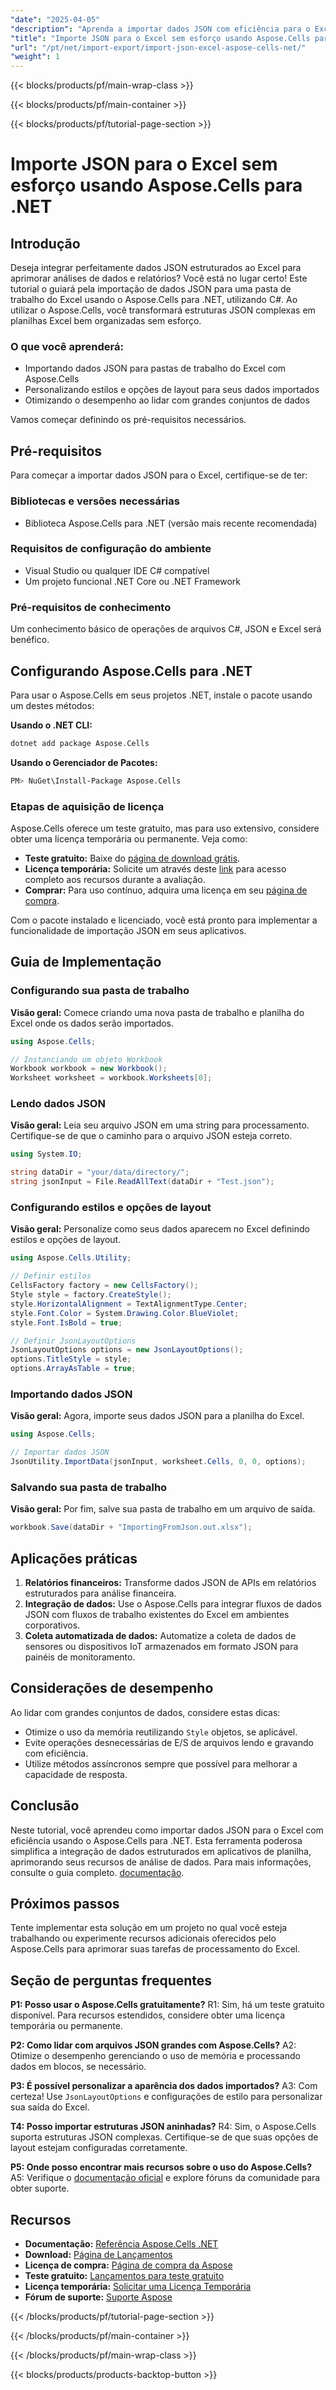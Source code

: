 ```yaml
---
"date": "2025-04-05"
"description": "Aprenda a importar dados JSON com eficiência para o Excel com o Aspose.Cells para .NET, aprimorando seus recursos de análise de dados."
"title": "Importe JSON para o Excel sem esforço usando Aspose.Cells para .NET"
"url": "/pt/net/import-export/import-json-excel-aspose-cells-net/"
"weight": 1
---
```


{{< blocks/products/pf/main-wrap-class >}}

{{< blocks/products/pf/main-container >}}

{{< blocks/products/pf/tutorial-page-section >}}


# Importe JSON para o Excel sem esforço usando Aspose.Cells para .NET

## Introdução

Deseja integrar perfeitamente dados JSON estruturados ao Excel para aprimorar análises de dados e relatórios? Você está no lugar certo! Este tutorial o guiará pela importação de dados JSON para uma pasta de trabalho do Excel usando o Aspose.Cells para .NET, utilizando C#. Ao utilizar o Aspose.Cells, você transformará estruturas JSON complexas em planilhas Excel bem organizadas sem esforço.

### O que você aprenderá:
- Importando dados JSON para pastas de trabalho do Excel com Aspose.Cells
- Personalizando estilos e opções de layout para seus dados importados
- Otimizando o desempenho ao lidar com grandes conjuntos de dados

Vamos começar definindo os pré-requisitos necessários.

## Pré-requisitos

Para começar a importar dados JSON para o Excel, certifique-se de ter:

### Bibliotecas e versões necessárias
- Biblioteca Aspose.Cells para .NET (versão mais recente recomendada)

### Requisitos de configuração do ambiente
- Visual Studio ou qualquer IDE C# compatível
- Um projeto funcional .NET Core ou .NET Framework

### Pré-requisitos de conhecimento
Um conhecimento básico de operações de arquivos C#, JSON e Excel será benéfico.

## Configurando Aspose.Cells para .NET

Para usar o Aspose.Cells em seus projetos .NET, instale o pacote usando um destes métodos:

**Usando o .NET CLI:**
```bash
dotnet add package Aspose.Cells
```

**Usando o Gerenciador de Pacotes:**
```bash
PM> NuGet\Install-Package Aspose.Cells
```

### Etapas de aquisição de licença
Aspose.Cells oferece um teste gratuito, mas para uso extensivo, considere obter uma licença temporária ou permanente. Veja como:
- **Teste gratuito:** Baixe do [página de download grátis](https://releases.aspose.com/cells/net/).
- **Licença temporária:** Solicite um através deste [link](https://purchase.aspose.com/temporary-license/) para acesso completo aos recursos durante a avaliação.
- **Comprar:** Para uso contínuo, adquira uma licença em seu [página de compra](https://purchase.aspose.com/buy).

Com o pacote instalado e licenciado, você está pronto para implementar a funcionalidade de importação JSON em seus aplicativos.

## Guia de Implementação

### Configurando sua pasta de trabalho
**Visão geral:**
Comece criando uma nova pasta de trabalho e planilha do Excel onde os dados serão importados.

```csharp
using Aspose.Cells;

// Instanciando um objeto Workbook
Workbook workbook = new Workbook();
Worksheet worksheet = workbook.Worksheets[0];
```

### Lendo dados JSON
**Visão geral:**
Leia seu arquivo JSON em uma string para processamento. Certifique-se de que o caminho para o arquivo JSON esteja correto.

```csharp
using System.IO;

string dataDir = "your/data/directory/";
string jsonInput = File.ReadAllText(dataDir + "Test.json");
```

### Configurando estilos e opções de layout
**Visão geral:**
Personalize como seus dados aparecem no Excel definindo estilos e opções de layout.

```csharp
using Aspose.Cells.Utility;

// Definir estilos
CellsFactory factory = new CellsFactory();
Style style = factory.CreateStyle();
style.HorizontalAlignment = TextAlignmentType.Center;
style.Font.Color = System.Drawing.Color.BlueViolet;
style.Font.IsBold = true;

// Definir JsonLayoutOptions
JsonLayoutOptions options = new JsonLayoutOptions();
options.TitleStyle = style;
options.ArrayAsTable = true;
```

### Importando dados JSON
**Visão geral:**
Agora, importe seus dados JSON para a planilha do Excel.

```csharp
using Aspose.Cells;

// Importar dados JSON
JsonUtility.ImportData(jsonInput, worksheet.Cells, 0, 0, options);
```

### Salvando sua pasta de trabalho
**Visão geral:**
Por fim, salve sua pasta de trabalho em um arquivo de saída.

```csharp
workbook.Save(dataDir + "ImportingFromJson.out.xlsx");
```

## Aplicações práticas
1. **Relatórios financeiros:** Transforme dados JSON de APIs em relatórios estruturados para análise financeira.
2. **Integração de dados:** Use o Aspose.Cells para integrar fluxos de dados JSON com fluxos de trabalho existentes do Excel em ambientes corporativos.
3. **Coleta automatizada de dados:** Automatize a coleta de dados de sensores ou dispositivos IoT armazenados em formato JSON para painéis de monitoramento.

## Considerações de desempenho
Ao lidar com grandes conjuntos de dados, considere estas dicas:
- Otimize o uso da memória reutilizando `Style` objetos, se aplicável.
- Evite operações desnecessárias de E/S de arquivos lendo e gravando com eficiência.
- Utilize métodos assíncronos sempre que possível para melhorar a capacidade de resposta.

## Conclusão
Neste tutorial, você aprendeu como importar dados JSON para o Excel com eficiência usando o Aspose.Cells para .NET. Esta ferramenta poderosa simplifica a integração de dados estruturados em aplicativos de planilha, aprimorando seus recursos de análise de dados. Para mais informações, consulte o guia completo. [documentação](https://reference.aspose.com/cells/net/).

## Próximos passos
Tente implementar esta solução em um projeto no qual você esteja trabalhando ou experimente recursos adicionais oferecidos pelo Aspose.Cells para aprimorar suas tarefas de processamento do Excel.

## Seção de perguntas frequentes
**P1: Posso usar o Aspose.Cells gratuitamente?**
R1: Sim, há um teste gratuito disponível. Para recursos estendidos, considere obter uma licença temporária ou permanente.

**P2: Como lidar com arquivos JSON grandes com Aspose.Cells?**
A2: Otimize o desempenho gerenciando o uso de memória e processando dados em blocos, se necessário.

**P3: É possível personalizar a aparência dos dados importados?**
A3: Com certeza! Use `JsonLayoutOptions` e configurações de estilo para personalizar sua saída do Excel.

**T4: Posso importar estruturas JSON aninhadas?**
R4: Sim, o Aspose.Cells suporta estruturas JSON complexas. Certifique-se de que suas opções de layout estejam configuradas corretamente.

**P5: Onde posso encontrar mais recursos sobre o uso do Aspose.Cells?**
A5: Verifique o [documentação oficial](https://reference.aspose.com/cells/net/) e explore fóruns da comunidade para obter suporte.

## Recursos
- **Documentação:** [Referência Aspose.Cells .NET](https://reference.aspose.com/cells/net/)
- **Download:** [Página de Lançamentos](https://releases.aspose.com/cells/net/)
- **Licença de compra:** [Página de compra da Aspose](https://purchase.aspose.com/buy)
- **Teste gratuito:** [Lançamentos para teste gratuito](https://releases.aspose.com/cells/net/)
- **Licença temporária:** [Solicitar uma Licença Temporária](https://purchase.aspose.com/temporary-license/)
- **Fórum de suporte:** [Suporte Aspose](https://forum.aspose.com/c/cells/9)


{{< /blocks/products/pf/tutorial-page-section >}}

{{< /blocks/products/pf/main-container >}}

{{< /blocks/products/pf/main-wrap-class >}}

{{< blocks/products/products-backtop-button >}}